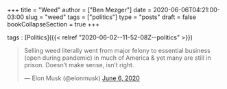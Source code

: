 +++
title = "Weed"
author = ["Ben Mezger"]
date = 2020-06-06T04:21:00-03:00
slug = "weed"
tags = ["politics"]
type = "posts"
draft = false
bookCollapseSection = true
+++

tags
: [Politics]({{< relref "2020-06-02--11-52-08Z--politics" >}})

<blockquote class="twitter-tweet" data-lang="en" data-dnt="true" data-theme="dark"><p lang="en" dir="ltr">Selling weed literally went from major felony to essential business (open during pandemic) in much of America &amp; yet many are still in prison. Doesn’t make sense, isn’t right.</p>&mdash; Elon Musk (@elonmusk) <a href="https://twitter.com/elonmusk/status/1269163651958595584?ref_src=twsrc%5Etfw">June 6, 2020</a></blockquote> <script async src="https://platform.twitter.com/widgets.js" charset="utf-8"></script>